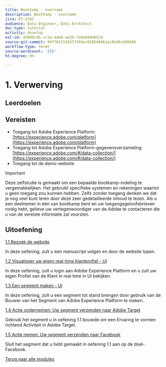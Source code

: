 ```yaml
---
title: Bootkamp - overname
description: Bootkamp - overname
jira: KT-5342
audience: Data Engineer, Data Architect
doc-type: tutorial
activity: develop
exl-id: 4500dc9b-cc1a-4de8-aa39-7d4e849d65c4
source-git-commit: 90f7621536573f60ac6585404b1ac0e49cb08496
workflow-type: tm+mt
source-wordcount: '215'
ht-degree: 0%

---
```


# 1. Verwerving

## Leerdoelen

## Vereisten

- Toegang tot Adobe Experience Platform: [https://experience.adobe.com/platform](https://experience.adobe.com/platform)
- Toegang tot Adobe Experience Platform-gegevensverzameling: [https://experience.adobe.com/#/data-collection/](https://experience.adobe.com/#/data-collection/)
- Toegang tot de demo-website

>[!IMPORTANT]
>
>Deze zelfstudie is gemaakt om een bepaalde bootkamp-indeling te vergemakkelijken. Het gebruikt specifieke systemen en rekeningen waartot u geen toegang zou kunnen hebben. Zelfs zonder toegang denken we dat je nog veel kunt leren door deze zeer gedetailleerde inhoud te lezen. Als u een deelnemer in één van bootkamp bent en uw toegangsgeloofsbrieven nodig hebt, gelieve uw vertegenwoordiger van de Adobe te contacteren die u van de vereiste informatie zal voorzien.

## Uitoefening

[1.1 Bezoek de website](./ex1.md)

In deze oefening, zult u een manuscript volgen en door de website lopen.

[1.2 Visualiseer uw eigen real-time klantprofiel - UI](./ex2.md)

In deze oefening, zult u login aan Adobe Experience Platform en u zult uw eigen Profiel van de Klant in real time in UI bekijken.

[1.3 Een segment maken - UI](./ex3.md)

In deze oefening, zult u een segment tot stand brengen door gebruik van de Bouwer van het Segment van Adobe Experience Platform te maken.

[1.4 Actie ondernemen: Uw segment verzenden naar Adobe Target](./ex4.md)

Gebruik het segment u in oefening 1.1 bouwde om een Ervaring te vormen richtend Activiteit in Adobe Target.

[1.5 Actie nemen: Uw segment verzenden naar Facebook](./ex5.md)

Sluit het segment dat u hebt gemaakt in oefening 1.1 aan op de doel-Facebook.

[Terug naar alle modules](../../overview.md)
